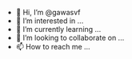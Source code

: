 - 👋 Hi, I’m @gawasvf
- 👀 I’m interested in ...
- 🌱 I’m currently learning ...
- 💞️ I’m looking to collaborate on ...
- 📫 How to reach me ...

<!---
gawasvf/gawasvf is a ✨ special ✨ repository because its `README.md` (this file) appears on your GitHub profile.
You can click the Preview link to take a look at your changes.
--->

